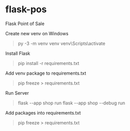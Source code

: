 # flask-pos
Flask Point of Sale

Create new venv on Windows
> py -3 -m venv venv 
> venv\Scripts\activate

Install Flask
>pip install -r requirements.txt

Add venv package to requirements.txt
>pip freeze > requirements.txt

Run Server
>flask --app shop run flask --app shop --debug run

Add packages into requirements.txt
>pip freeze > requirements.txt